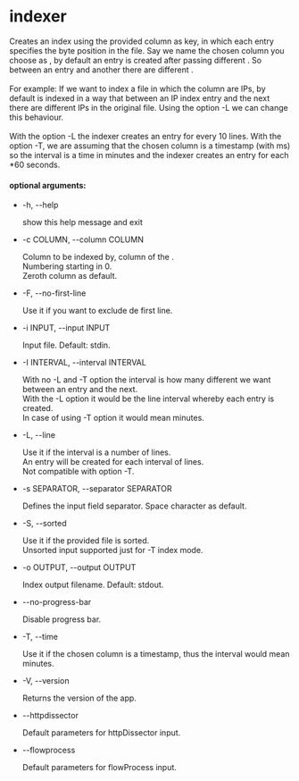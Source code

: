 indexer
=======

Creates an index using the provided column as key, in which each entry
specifies the byte position in the file. Say we name the chosen column you
choose as <key>, by default an entry is created after passing <interval>
different <keys>. So between an entry and another there are <interval>
different <keys>. <br /><br />
For example: If we want to index a file in which the column
are IPs, by default is indexed in a way that between an IP index entry and the
next there are <interval> different IPs in the original file. Using the option
-L we can change this behaviour. <br /><br />
With the option -L the indexer creates an
entry for every 10 lines. With the option -T, we are assuming that the chosen
column is a timestamp (with ms) so the interval is a time in minutes and the
indexer creates an entry for each <interval>*60 seconds.

#### optional arguments:<br />
<ul>
<li>-h, --help
<p>show this help message and exit</p></li>
<li>-c COLUMN, --column COLUMN
<p>Column to be indexed by, column of the <key>.<br />
Numbering starting in 0. <br /> Zeroth column as default.</p>
</li>
<li>-F, --no-first-line   
<p>Use it if you want to exclude de first line.</p>
</li>
<li>-i INPUT, --input INPUT
<p>Input file. Default: stdin.</p></li>
<li>-I INTERVAL, --interval INTERVAL
<p>With no -L and -T option the interval is how many
   different <keys> we want between an entry and the
   next. <br /> With the -L option it would be the line interval
   whereby each entry is created. <br /> In case of using -T
   option it would mean minutes.</p></li>
<li>-L, --line
<p>Use it if the interval is a number of lines.<br />An entry
will be created for each interval of lines. <br />Not
compatible with option -T.</p></li>
<li>-s SEPARATOR, --separator SEPARATOR
<p>Defines the input field separator. Space character as
default.</p></li>
<li>-S, --sorted
<p>Use it if the provided file is sorted. <br />Unsorted input supported just for -T index mode.</p></li>
<li>-o OUTPUT, --output OUTPUT
<p>Index output filename. Default: stdout.</p></li>
<li>--no-progress-bar
<p>Disable progress bar.</p></li>
<li>-T, --time
<p>Use it if the chosen column is a timestamp, thus the interval would mean minutes.</p></li>
<li>-V, --version
<p>Returns the version of the app.</p></li>
<li>--httpdissector
<p>Default parameters for httpDissector input.</p></li>
<li>--flowprocess
<p>Default parameters for flowProcess input.</p></li>
